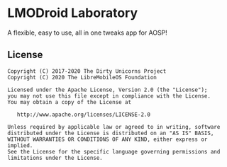 LMODroid Laboratory
==============

A flexible, easy to use, all in one tweaks app for AOSP!

## License

    Copyright (C) 2017-2020 The Dirty Unicorns Project
    Copyright (C) 2020 The LibreMobileOS Foundation

    Licensed under the Apache License, Version 2.0 (the "License");
    you may not use this file except in compliance with the License.
    You may obtain a copy of the License at

       http://www.apache.org/licenses/LICENSE-2.0

    Unless required by applicable law or agreed to in writing, software
    distributed under the License is distributed on an "AS IS" BASIS,
    WITHOUT WARRANTIES OR CONDITIONS OF ANY KIND, either express or implied.
    See the License for the specific language governing permissions and
    limitations under the License.
